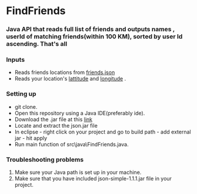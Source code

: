 # FindFriends

### Java API that reads full list of friends and outputs names , userId of matching friends(within 100 KM), sorted by user Id ascending. That's all

### Inputs
- Reads friends locations from [friends.json](https://github.com/SatyajitChoudhary/FindFriends/blob/master/friends.json)
- Reads your location's [lattitude](https://github.com/SatyajitChoudhary/FindFriends/blob/master/src/java/CalculateDistance.java#L5) and [longitude](https://github.com/SatyajitChoudhary/FindFriends/blob/master/src/java/CalculateDistance.java#L6) .


### Setting up 
- git clone.
- Open this repository using a Java IDE(preferably ide).
- Download the .jar file at this [link](https://jar-download.com/artifacts/org.json)
- Locate and extract the json.jar file
- In eclipse - right click on your project and go to build path - add external jar - hit apply
- Run main function of src\java\FindFriends.java.

### Troubleshooting problems  
1. Make sure your Java path is set up in your machine.
1. Make sure that you have included json-simple-1.1.1.jar file in your project.
